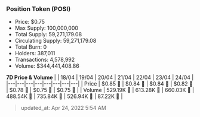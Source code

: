 
  ### Position Token (POSI)
  - Price: $0.75
  - Max Supply: 100,000,000
  - Total Supply: 59,271,179.08
  - Circulating Supply: 59,271,179.08
  - Total Burn: 0
  - Holders: 387,011
  - Transactions: 4,578,992
  - Volume: $344,441,408.86

  **7D Price & Volume**
  | | 18&#x2F;04 | 19&#x2F;04 | 20&#x2F;04 | 21&#x2F;04 | 22&#x2F;04 | 23&#x2F;04 | 24&#x2F;04 |
  |---|---|---|---|---|---|---|---|
  | Price | $0.85 🔻 | $0.84 🔻 | $0.84 🔻 | $0.82 🔻 | $0.78 🔻 | $0.75 🔻 | $0.75 🔻 |
  | Volume | 529.19K 🚀 | 613.28K 🚀 | 660.03K 🚀 | 488.54K 🔻 | 735.84K 🚀 | 526.94K 🔻 | 87.22K 🔻 |

  > updated_at: Apr 24, 2022 5:54 AM
